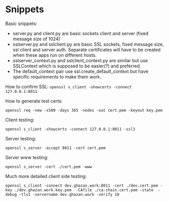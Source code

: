 Snippets
========

Basic snippets:

* server.py and client.py are basic sockets client and server (fixed message size of 1024)
* sslserver.py and sslclient.py are basic SSL sockets, fixed message size, ssl client and server auth. Separate certificates will have to be created when these apps run on different hosts.
* sslserver_context.py and sslclient_context.py are similar but use SSLContext which is supposed to be easier(?) and preferred.
* The default_context pair use ssl.create_default_context but have specific requirements to make them work.


How to confirm SSL:
`openssl s_client -showcerts -connect 127.0.0.1:8011`

How to generate test certs:

`openssl req -new -x509 -days 365 -nodes -out cert.pem -keyout key.pem`

Client testing:

`openssl s_client -showcerts -connect 127.0.0.1:8011 -ssl3`

Server testing:

`openssl s_server -accept 8011 -cert cert.pem`

Server www testing:

`openssl s_server -cert ./cert.pem -www`

Much more detailed client side testing:

`openssl s_client -connect dev.ghazan.work:8011 -cert ./dev.cert.pem -key ./dev.ghazan.work.key.pem  -CAfile ./ca-chain.cert.pem -state  -debug -tls1 -servername dev.ghazan.work -verify 10`
